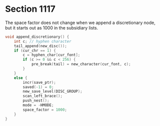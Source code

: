 # Section 1117

The space factor does not change when we append a discretionary node, but it starts out as 1000 in the subsidiary lists.

```c builder/boxes_and_lists.c
void append_discretionary() {
    int c; // hyphen character
    tail_append(new_disc());
    if (cur_chr == 1) {
        c = hyphen_char[cur_font];
        if (c >= 0 && c < 256) {
            pre_break(tail) = new_character(cur_font, c);
        }
    }
    else {
        incr(save_ptr);
        saved(-1) = 0;
        new_save_level(DISC_GROUP);
        scan_left_brace();
        push_nest();
        mode = -HMODE;
        space_factor = 1000;
    }
}
```
